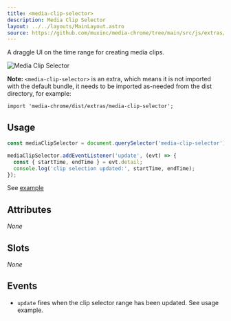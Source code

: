 ```yaml
---
title: <media-clip-selector>
description: Media Clip Selector
layout: ../../layouts/MainLayout.astro
source: https://github.com/muxinc/media-chrome/tree/main/src/js/extras/media-clip-selector/index.js
---
```


A draggle UI on the time range for creating media clips.

<img src="/assets/clip-selector.png" alt="Media Clip Selector" />

**Note:** `<media-clip-selector>` is an extra, which means it is not imported with the default bundle, it needs to be imported as-needed from the dist directory, for example:

```
import 'media-chrome/dist/extras/media-clip-selector';
```

## Usage

```js
const mediaClipSelector = document.querySelector('media-clip-selector');

mediaClipSelector.addEventListener('update', (evt) => {
  const { startTime, endTime } = evt.detail;
  console.log('clip selection updated:', startTime, endTime);
});
```

See [example](https://media-chrome.mux.dev/examples/control-elements/media-clip-selector.html)

## Attributes

_None_

## Slots

_None_

## Events

- `update` fires when the clip selector range has been updated. See usage example.


